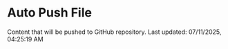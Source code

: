 # Auto Push File

Content that will be pushed to GitHub repository.
Last updated: 07/11/2025, 04:25:19 AM
